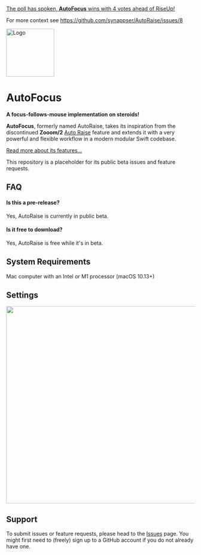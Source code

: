 [The poll has spoken, **AutoFocus** wins with 4 votes ahead of RiseUp!](https://www.reddit.com/r/MacOS/comments/w9digq/help_me_find_a_new_name_for_autoraise/)

For more context see https://github.com/synappser/AutoRaise/issues/8

<img src="https://synappser.github.io/images/apps/autofocus.png" alt="Logo" width="128" />


# AutoFocus

**A focus-follows-mouse implementation on steroids!**

**AutoFocus**, formerly named AutoRaise, takes its inspiration from the discontinued **Zooom/2** [Auto Raise](https://img.informer.com/screenshots_mac/19/19146_1.png) feature and extends it with a very powerful and flexible workflow in a modern modular Swift codebase.

[Read more about its features...](https://synappser.github.io/apps/autoraise/)

This repository is a placeholder for its public beta issues and feature requests.

## FAQ

#### Is this a pre-release?

Yes, AutoRaise is currently in public beta.

#### Is it free to download?

Yes, AutoRaise is free while it's in beta.

## System Requirements

Mac computer with an Intel or M1 processor (macOS 10.13+)

## Settings

<img src="https://synappser.github.io/images/betas/zoom-ar.png" width="526" />

## Support

To submit issues or feature requests, please head to the [Issues](https://github.com/synappser/AutoRaise/issues) page. You might first need to (freely) sign up to a GitHub account if you do not already have one.
